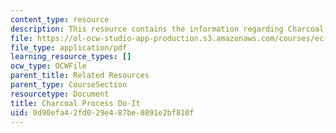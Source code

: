 ```yaml
---
content_type: resource
description: This resource contains the information regarding Charcoal Process Do-It.
file: https://ol-ocw-studio-app-production.s3.amazonaws.com/courses/ec-701j-d-lab-i-development-fall-2009/0d90efa42fd029e487be8891e2bf810f_MITEC_701JF09_charproc_doit.pdf
file_type: application/pdf
learning_resource_types: []
ocw_type: OCWFile
parent_title: Related Resources
parent_type: CourseSection
resourcetype: Document
title: Charcoal Process Do-It
uid: 0d90efa4-2fd0-29e4-87be-8891e2bf810f
---
```

